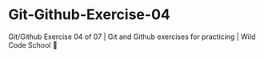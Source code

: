 # Git-Github-Exercise-04
Git/Github Exercise 04 of 07 | Git and Github exercises for practicing | Wild Code School 🦁


